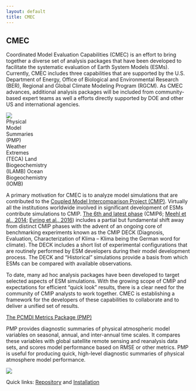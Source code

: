 ```yaml
---
layout: default
title: CMEC
---
```


## CMEC

<div class="row">
    <p class="col-sm-12 col-lg-5">
    Coordinated Model Evaluation Capabilities (CMEC) is an effort to bring together a diverse set of analysis packages that have been developed to facilitate the systematic evaluation of Earth System Models (ESMs). Currently, CMEC includes three capabilities that are supported by the U.S. Department of Energy, Office of Biological and Environmental Research (BER), Regional and Global Climate Modeling Program (RGCM). As CMEC advances, additional analysis packages will be included from community-based expert teams as well a efforts directly supported by DOE and other US and international agencies.
    </p>
    <div id="infographic-container" class="col-sm-12 col-lg-7">
    <img src="{{site.baseurl}}/assets/images/infographic.png">
    <div id="infographic-pmp"
        class="infographic-clickable text-center"
        role="button"
        data-toggle="popover"
        data-target="#pmp-popover-content"
        title="PCMDI Metrics Package">Physical<br>Model<br>Summaries<br>(PMP)</div>
    <a id="infographic-teca" class="infographic-clickable text-center">Weather<br>Extremes<br>(TECA)</a>
    <a id="infographic-ilamb" class="infographic-clickable text-center">Land<br>Biogeochemistry<br>(ILAMB)</a>
    <a id="infographic-iomb" class="infographic-clickable text-center">Ocean<br>Biogeochemistry<br>(IOMB)</a>
    </div>
</div>

A primary motivation for CMEC is to analyze model simulations that are contributed to the
<a href="https://www.wcrp-climate.org/wgcm-cmip">Coupled Model Intercomparison Project (CMIP)</a>. Virtually all the
institutions worldwide involved in significant development of ESMs contribute simulations to CMIP.
<a href="https://www.wcrp-climate.org/wgcm-cmip/wgcm-cmip6">The 6th and latest phase</a> (CMIP6;
<a href="https://dx.doi.org/10.1002/2014EO090001">Meehl et al., 2014</a>;
<a href="https://dx.doi.org/10.5194/gmd-9-1937-2016">Eyring et al., 2016</a>) includes a partial but fundamental
shift away from distinct CMIP phases with the advent of an ongoing core of benchmarking experiments known as the
CMIP DECK (Diagnosis, Evaluation, Characterization of Klima – Klima being the German word for climate). The DECK
includes a short list of experimental configurations that are routinely performed by ESM developers during their
model development process. The DECK and “Historical” simulations provide a basis from which ESMs can be compared
with available observations.

To date, many ad hoc analysis packages have been developed to target selected aspects of ESM simulations. With the growing scope of
CMIP and expectations for efficient “quick look” results, there is a clear need for the community of CMIP analysts to work together.
CMEC is establishing a framework for the developers of these capabilities to collaborate and to deliver a unified set of results.

<div class="popover-content">
    <div id="pmp-popover-content">
        <a href="#">The PCMDI Metrics Package (PMP)</a>
        <p>
        PMP provides diagnostic summaries of physical atmospheric model variables on seasonal, annual, and inter-annual time scales.
        It compares these variables with global satellite remote sensing and reanalysis data sets, and scores model performance based
        on RMSE or other metrics. PMP is useful for producing quick, high-level diagnostic summaries of physical atmosphere model performance.
        </p>
        <img src="{{site.baseurl}}/assets/images/pmp_cover_side_sm.png" class="full-width">
        <p>
        <span class="bold">Quick links</span>: <a href="#">Repository</a> and <a href="#">Installation</a>
        </p>
    </div>
</div>
<script>
    $(document).ready(function(){
        $('[data-toggle="popover"]').popover({
            html: true,
            placement: function(context, source){
                if(window.innerWidth >= 635){
                    return "right";
                }
                else{
                    return "bottom";
                }
            },
            content: function(){
                var targetId = $(this).attr('data-target');
                return $(targetId).html();
            }
        })
    });
</script>